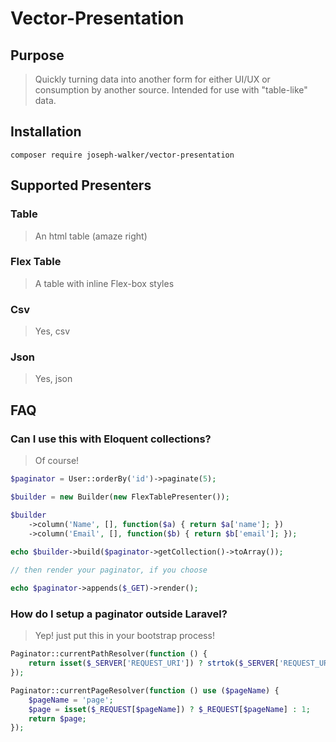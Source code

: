 # Vector-Presentation

## Purpose
> Quickly turning data into another form for either UI/UX or consumption by another source. Intended for use with "table-like" data.

## Installation
```
composer require joseph-walker/vector-presentation
```

## Supported Presenters

### Table
> An html table (amaze right)

### Flex Table
> A table with inline Flex-box styles

### Csv
> Yes, csv

### Json
> Yes, json

## FAQ

### Can I use this with Eloquent collections?

> Of course!

```php
$paginator = User::orderBy('id')->paginate(5);

$builder = new Builder(new FlexTablePresenter());

$builder
    ->column('Name', [], function($a) { return $a['name']; })
    ->column('Email', [], function($b) { return $b['email']; });
    
echo $builder->build($paginator->getCollection()->toArray());

// then render your paginator, if you choose

echo $paginator->appends($_GET)->render();

```

### How do I setup a paginator outside Laravel?

> Yep! just put this in your bootstrap process!

```php
Paginator::currentPathResolver(function () {
    return isset($_SERVER['REQUEST_URI']) ? strtok($_SERVER['REQUEST_URI'], '?') : '/';
});

Paginator::currentPageResolver(function () use ($pageName) {
    $pageName = 'page';
    $page = isset($_REQUEST[$pageName]) ? $_REQUEST[$pageName] : 1;
    return $page;
});
```